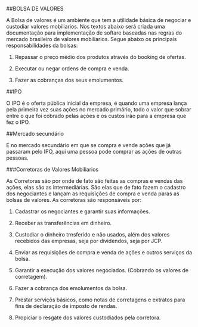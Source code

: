 ##BOLSA DE VALORES

A Bolsa de valores é um ambiente que tem a utilidade básica de negociar e custodiar valores mobiliarios. Nos textos abaixo será
criada uma documentação para implementação de softare baseadas nas regras do mercado brasileiro de valores mobiliarios.
Segue abaixo os principais responsabilidades da bolsas:

1. Repassar o preço médio dos produtos através do booking de ofertas.

2. Executar ou negar ordens de compra e venda.

3. Fazer as cobranças dos seus emolumentos.

##IPO

O IPO é o oferta pública inicial da empresa, é quando uma empresa lança pela primeira vez suas ações no mercado primário, todo 
o valor que sobrar entre o que foi cobrado pelas ações e os custos irão para a empresa que fez o IPO.

##Mercado secundário

É no mercado secundário em que se compra e vende ações que já passaram pelo IPO, aqui uma pessoa pode comprar as ações de 
outras pessoas.

###Corretoras de Valores Mobiliarios

As Corretoras são por onde de fato são feitas as compras e vendas das ações, elas são as intermediárias. São elas que de fato
fazem o cadastro dos negociantes e lançam as requisições de compra e venda paras as bolsas de valores. As corretoras são 
responsáveis por:

1. Cadastrar os negociantes e garantir suas informações.

2. Receber as transferências em dinheiro.

3. Custodiar o dinheiro trnsferido e não usados, além dos valores recebidos das empresas, seja por dividendos, seja por JCP.

4. Enviar as requisições de compra e venda de ações e outros serviços da bolsa.

5. Garantir a execução dos valores negociados. (Cobrando os valores de corretagem).

6. Fazer a cobrança dos emolumentos da bolsa.

6. Prestar serviçõs básicos, como notas de corretagens e extratos para fins de declaração de imposto de rendas.

7. Propiciar o resgate dos valores custodiados pela corretora.

